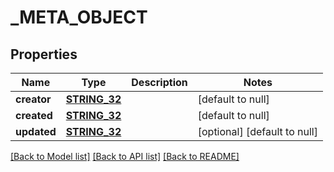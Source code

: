 # _META_OBJECT

## Properties
Name | Type | Description | Notes
------------ | ------------- | ------------- | -------------
**creator** | [**STRING_32**](STRING_32.md) |  | [default to null]
**created** | [**STRING_32**](STRING_32.md) |  | [default to null]
**updated** | [**STRING_32**](STRING_32.md) |  | [optional] [default to null]

[[Back to Model list]](../README.md#documentation-for-models) [[Back to API list]](../README.md#documentation-for-api-endpoints) [[Back to README]](../README.md)


